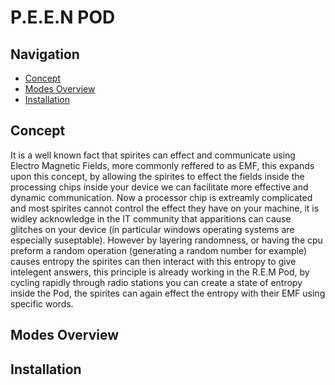 # P.E.E.N POD

## Navigation
- [Concept](#Concept)
- [Modes Overview](#Modes-Overview)
- [Installation](#Installation)

## Concept
It is a well known fact that spirites can effect and communicate using Electro Magnetic Fields, more commonly reffered to as EMF, this expands upon this concept, by allowing the spirites to effect the fields inside the processing chips inside your device we can facilitate more effective and dynamic communication. Now a processor chip is extreamly complicated and most spirites cannot control the effect they have on your machine, it is widley acknowledge in the IT community that apparitions can cause glitches on your device (in particular windows operating systems are especially suseptable). However by layering randomness, or having the cpu preform a random operation (generating a random number for example) causes entropy the spirites can then interact with this entropy to give intelegent answers, this principle is already working in the R.E.M Pod, by cycling rapidly through radio stations you can create a state of entropy inside the Pod, the spirites can again effect the entropy with their EMF using specific words.
## Modes Overview

## Installation
